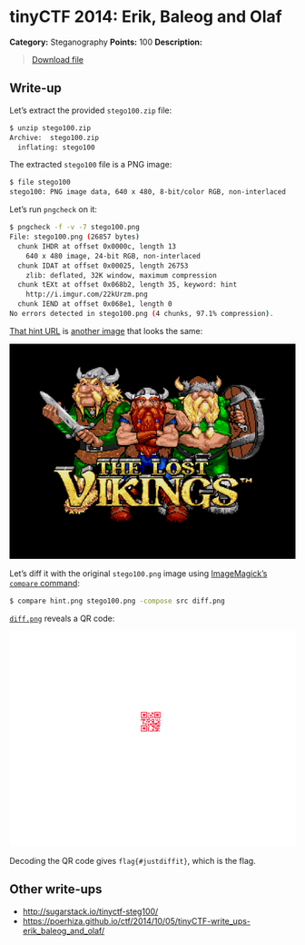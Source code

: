 # tinyCTF 2014: Erik, Baleog and Olaf

**Category:** Steganography
**Points:** 100
**Description:**

> [Download file](stego100.zip)

## Write-up

Let’s extract the provided `stego100.zip` file:

```bash
$ unzip stego100.zip
Archive:  stego100.zip
  inflating: stego100
```

The extracted `stego100` file is a PNG image:

```bash
$ file stego100
stego100: PNG image data, 640 x 480, 8-bit/color RGB, non-interlaced
```

Let’s run `pngcheck` on it:

```bash
$ pngcheck -f -v -7 stego100.png
File: stego100.png (26857 bytes)
  chunk IHDR at offset 0x0000c, length 13
    640 x 480 image, 24-bit RGB, non-interlaced
  chunk IDAT at offset 0x00025, length 26753
    zlib: deflated, 32K window, maximum compression
  chunk tEXt at offset 0x068b2, length 35, keyword: hint
    http://i.imgur.com/22kUrzm.png
  chunk IEND at offset 0x068e1, length 0
No errors detected in stego100.png (4 chunks, 97.1% compression).
```

[That hint URL](https://i.imgur.com/22kUrzm.png) is [another image](hint.png) that looks the same:

![](hint.png)

Let’s diff it with the original `stego100.png` image using [ImageMagick’s `compare` command](http://www.imagemagick.org/script/compare.php):

```bash
$ compare hint.png stego100.png -compose src diff.png
```

[`diff.png`](diff.png) reveals a QR code:

![](diff.png)

Decoding the QR code gives `flag{#justdiffit}`, which is the flag.

## Other write-ups

* <http://sugarstack.io/tinyctf-steg100/>
* <https://poerhiza.github.io/ctf/2014/10/05/tinyCTF-write_ups-erik_baleog_and_olaf/>
